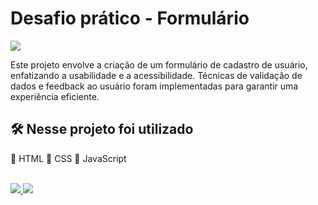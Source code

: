# Desafio prático - Formulário
<p>
  <img src="https://github.com/user-attachments/assets/3c20ed2d-a877-4681-9b89-76e72ca57e75" align="center" />
</p>

Este projeto envolve a criação de um formulário de cadastro de usuário, enfatizando a usabilidade e a acessibilidade. Técnicas de validação de dados e feedback ao usuário foram implementadas para garantir uma experiência eficiente.


## 🛠️ Nesse projeto foi utilizado

🔹 HTML
🔹 CSS
🔹 JavaScript

<br />

<a href="https://formulario-eosin-sigma.vercel.app/" target="_blank" class="deploy">
<img src="https://user-images.githubusercontent.com/71772559/178192066-d52e0cf7-906e-4baa-80f3-4b49dde153c0.png" />
</a>

<a href="https://www.figma.com/community/file/1389649528880849780/formulario-de-convite" target="_blank" class="figma">
<img src="https://user-images.githubusercontent.com/71772559/178192253-4fe4757c-de57-4878-a38c-a483c25670b1.png" />
</a>